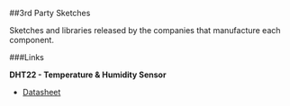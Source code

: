 ##3rd Party Sketches

Sketches and libraries released by the companies that manufacture each component.

###Links

**DHT22 - Temperature & Humidity Sensor**

* [Datasheet](www.fuck.com)

